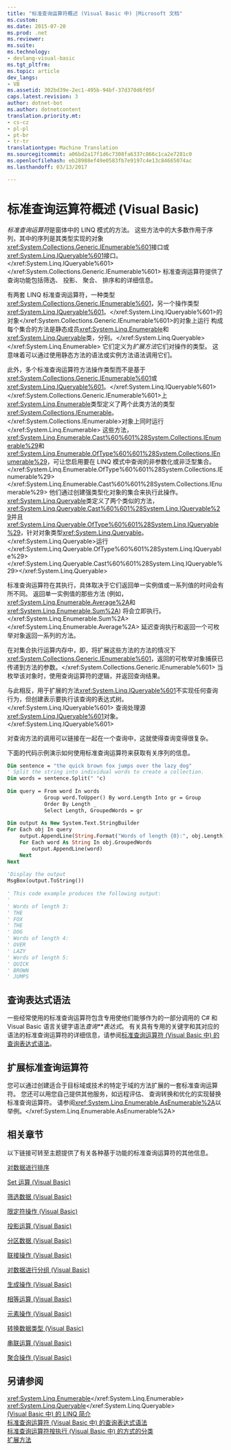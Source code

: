 ```yaml
---
title: "标准查询运算符概述 (Visual Basic 中) |Microsoft 文档"
ms.custom: 
ms.date: 2015-07-20
ms.prod: .net
ms.reviewer: 
ms.suite: 
ms.technology:
- devlang-visual-basic
ms.tgt_pltfrm: 
ms.topic: article
dev_langs:
- VB
ms.assetid: 302bd39e-2ec1-495b-94bf-37d370d6f05f
caps.latest.revision: 3
author: dotnet-bot
ms.author: dotnetcontent
translation.priority.mt:
- cs-cz
- pl-pl
- pt-br
- tr-tr
translationtype: Machine Translation
ms.sourcegitcommit: a06bd2a17f1d6c7308fa6337c866c1ca2e7281c0
ms.openlocfilehash: eb28988ef49e0583fb7e9197c4e13c84665074ac
ms.lasthandoff: 03/13/2017

---
```

# <a name="standard-query-operators-overview-visual-basic"></a>标准查询运算符概述 (Visual Basic)
*标准查询运算符*是窗体中的 LINQ 模式的方法。 这些方法中的大多数作用于序列，其中的序列是其类型实现的对象<xref:System.Collections.Generic.IEnumerable%601>接口或<xref:System.Linq.IQueryable%601>接口。</xref:System.Linq.IQueryable%601> </xref:System.Collections.Generic.IEnumerable%601> 标准查询运算符提供了查询功能包括筛选、 投影、 聚合、 排序和的详细信息。  
  
 有两套 LINQ 标准查询运算符，一种类型<xref:System.Collections.Generic.IEnumerable%601>，另一个操作类型<xref:System.Linq.IQueryable%601>。</xref:System.Linq.IQueryable%601>的对象</xref:System.Collections.Generic.IEnumerable%601>的对象上运行 构成每个集合的方法是静态成员<xref:System.Linq.Enumerable>和<xref:System.Linq.Queryable>类，分别。</xref:System.Linq.Queryable> </xref:System.Linq.Enumerable> 它们定义为*扩展方法*它们对操作的类型。 这意味着可以通过使用静态方法的语法或实例方法语法调用它们。  
  
 此外，多个标准查询运算符方法操作类型而不是基于<xref:System.Collections.Generic.IEnumerable%601>或<xref:System.Linq.IQueryable%601>。</xref:System.Linq.IQueryable%601></xref:System.Collections.Generic.IEnumerable%601>上 <xref:System.Linq.Enumerable>类型定义了两个此类方法的类型<xref:System.Collections.IEnumerable>。</xref:System.Collections.IEnumerable>对象上同时运行</xref:System.Linq.Enumerable> 这些方法，<xref:System.Linq.Enumerable.Cast%60%601%28System.Collections.IEnumerable%29>和<xref:System.Linq.Enumerable.OfType%60%601%28System.Collections.IEnumerable%29>，可让您启用要在 LINQ 模式中查询的非参数化或非泛型集合。</xref:System.Linq.Enumerable.OfType%60%601%28System.Collections.IEnumerable%29> </xref:System.Linq.Enumerable.Cast%60%601%28System.Collections.IEnumerable%29> 他们通过创建强类型化对象的集合来执行此操作。 <xref:System.Linq.Queryable>类定义了两个类似的方法，<xref:System.Linq.Queryable.Cast%60%601%28System.Linq.IQueryable%29>并且<xref:System.Linq.Queryable.OfType%60%601%28System.Linq.IQueryable%29>，针对对象类型<xref:System.Linq.Queryable>。</xref:System.Linq.Queryable>运行</xref:System.Linq.Queryable.OfType%60%601%28System.Linq.IQueryable%29></xref:System.Linq.Queryable.Cast%60%601%28System.Linq.IQueryable%29></xref:System.Linq.Queryable>  
  
 标准查询运算符在其执行，具体取决于它们返回单一实例值或一系列值的时间会有所不同。 返回单一实例值的那些方法 (例如，<xref:System.Linq.Enumerable.Average%2A>和<xref:System.Linq.Enumerable.Sum%2A>) 将会立即执行。</xref:System.Linq.Enumerable.Sum%2A> </xref:System.Linq.Enumerable.Average%2A> 延迟查询执行和返回一个可枚举对象返回一系列的方法。  
  
 在对集合执行运算内存中，即，将扩展这些方法的方法的情况下<xref:System.Collections.Generic.IEnumerable%601>，返回的可枚举对象捕获已传递到方法的参数。</xref:System.Collections.Generic.IEnumerable%601> 当枚举该对象时，使用查询运算符的逻辑，并返回查询结果。  
  
 与此相反，用于扩展的方法<xref:System.Linq.IQueryable%601>不实现任何查询行为，但创建表示要执行该查询的表达式树。</xref:System.Linq.IQueryable%601> 查询处理源<xref:System.Linq.IQueryable%601>对象。</xref:System.Linq.IQueryable%601>  
  
 对查询方法的调用可以链接在一起在一个查询中，这就使得查询变得很复杂。  
  
 下面的代码示例演示如何使用标准查询运算符来获取有关序列的信息。  
  
```vb  
Dim sentence = "the quick brown fox jumps over the lazy dog"  
' Split the string into individual words to create a collection.  
Dim words = sentence.Split(" "c)  
  
Dim query = From word In words   
            Group word.ToUpper() By word.Length Into gr = Group   
            Order By Length _  
            Select Length, GroupedWords = gr  
  
Dim output As New System.Text.StringBuilder  
For Each obj In query  
    output.AppendLine(String.Format("Words of length {0}:", obj.Length))  
    For Each word As String In obj.GroupedWords  
        output.AppendLine(word)  
    Next  
Next  
  
'Display the output  
MsgBox(output.ToString())  
  
' This code example produces the following output:  
'  
' Words of length 3:  
' THE  
' FOX  
' THE  
' DOG  
' Words of length 4:  
' OVER  
' LAZY  
' Words of length 5:  
' QUICK  
' BROWN  
' JUMPS   
```  
  
## <a name="query-expression-syntax"></a>查询表达式语法  
 一些经常使用的标准查询运算符包含专用使他们能够作为的一部分调用的 C# 和 Visual Basic 语言关键字语法*查询**表达式*。 有关具有专用的关键字和其对应的语法的标准查询运算符的详细信息，请参阅[标准查询运算符 (Visual Basic 中) 的查询表达式语法](../../../../visual-basic/programming-guide/concepts/linq/query-expression-syntax-for-standard-query-operators.md)。  
  
## <a name="extending-the-standard-query-operators"></a>扩展标准查询运算符  
 您可以通过创建适合于目标域或技术的特定于域的方法扩展的一套标准查询运算符。 您还可以用您自己提供其他服务，如远程评估、 查询转换和优化的实现替换标准查询运算符。 请参阅<xref:System.Linq.Enumerable.AsEnumerable%2A>以举例。</xref:System.Linq.Enumerable.AsEnumerable%2A>  
  
## <a name="related-sections"></a>相关章节  
 以下链接可转至主题提供了有关各种基于功能的标准查询运算符的其他信息。  
  
 [对数据进行排序](../../../../visual-basic/programming-guide/concepts/linq/sorting-data.md)  
  
 [Set 运算 (Visual Basic)](../../../../visual-basic/programming-guide/concepts/linq/set-operations.md)  
  
 [筛选数据 (Visual Basic)](../../../../visual-basic/programming-guide/concepts/linq/filtering-data.md)  
  
 [限定符操作 (Visual Basic)](../../../../visual-basic/programming-guide/concepts/linq/quantifier-operations.md)  
  
 [投影运算 (Visual Basic)](../../../../visual-basic/programming-guide/concepts/linq/projection-operations.md)  
  
 [分区数据 (Visual Basic)](../../../../visual-basic/programming-guide/concepts/linq/partitioning-data.md)  
  
 [联接操作 (Visual Basic)](../../../../visual-basic/programming-guide/concepts/linq/join-operations.md)  
  
 [对数据进行分组 (Visual Basic)](../../../../visual-basic/programming-guide/concepts/linq/grouping-data.md)  
  
 [生成操作 (Visual Basic)](../../../../visual-basic/programming-guide/concepts/linq/generation-operations.md)  
  
 [相等运算 (Visual Basic)](../../../../visual-basic/programming-guide/concepts/linq/equality-operations.md)  
  
 [元素操作 (Visual Basic)](../../../../visual-basic/programming-guide/concepts/linq/element-operations.md)  
  
 [转换数据类型 (Visual Basic)](../../../../visual-basic/programming-guide/concepts/linq/converting-data-types.md)  
  
 [串联运算 (Visual Basic)](../../../../visual-basic/programming-guide/concepts/linq/concatenation-operations.md)  
  
 [聚合操作 (Visual Basic)](../../../../visual-basic/programming-guide/concepts/linq/aggregation-operations.md)  
  
## <a name="see-also"></a>另请参阅  
 <xref:System.Linq.Enumerable></xref:System.Linq.Enumerable>   
 <xref:System.Linq.Queryable></xref:System.Linq.Queryable>   
 [(Visual Basic 中) 的 LINQ 简介](../../../../visual-basic/programming-guide/concepts/linq/introduction-to-linq.md)   
 [标准查询运算符 (Visual Basic 中) 的查询表达式语法](../../../../visual-basic/programming-guide/concepts/linq/query-expression-syntax-for-standard-query-operators.md)   
 [标准查询运算符按执行 (Visual Basic 中) 的方式的分类](../../../../visual-basic/programming-guide/concepts/linq/classification-of-standard-query-operators-by-manner-of-execution.md)   
 [扩展方法](../../../../visual-basic/programming-guide/language-features/procedures/extension-methods.md)
